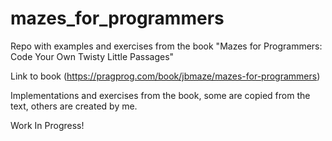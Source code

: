 # mazes_for_programmers
Repo with examples and exercises from the book "Mazes for Programmers: Code Your Own Twisty Little Passages" 

Link to book (https://pragprog.com/book/jbmaze/mazes-for-programmers)

Implementations and exercises from the book, some are copied from the text, others are created by me.

Work In Progress!
